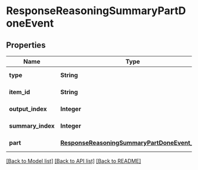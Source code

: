 # ResponseReasoningSummaryPartDoneEvent
## Properties

| Name | Type | Description | Notes |
|------------ | ------------- | ------------- | -------------|
| **type** | **String** | The type of the event. Always &#x60;response.reasoning_summary_part.done&#x60;.  | [default to null] |
| **item\_id** | **String** | The ID of the item this summary part is associated with.  | [default to null] |
| **output\_index** | **Integer** | The index of the output item this summary part is associated with.  | [default to null] |
| **summary\_index** | **Integer** | The index of the summary part within the reasoning summary.  | [default to null] |
| **part** | [**ResponseReasoningSummaryPartDoneEvent_part**](ResponseReasoningSummaryPartDoneEvent_part.md) |  | [default to null] |

[[Back to Model list]](../README.md#documentation-for-models) [[Back to API list]](../README.md#documentation-for-api-endpoints) [[Back to README]](../README.md)

